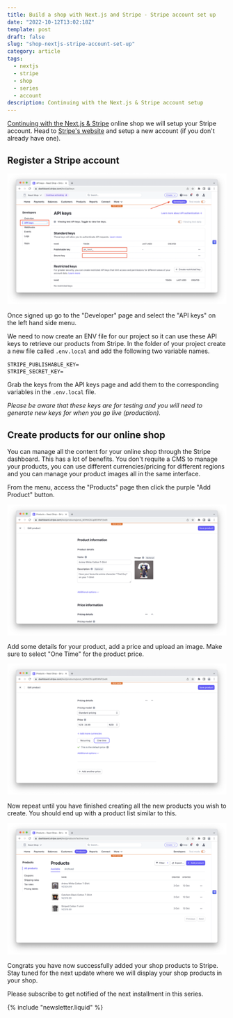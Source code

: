 ```yaml
---
title: Build a shop with Next.js and Stripe - Stripe account set up
date: "2022-10-12T13:02:18Z"
template: post
draft: false
slug: "shop-nextjs-stripe-account-set-up"
category: article
tags:
  - nextjs
  - stripe
  - shop
  - series
  - account
description: Continuing with the Next.js & Stripe account setup
---
```


[Continuing with the Next.js & Stripe](https://andrewford.co.nz/articles/shop-nextjs-stripe-introduction/) online shop we will setup your Stripe account. Head to [Stripe's website](https://dashboard.stripe.com/register) and setup a new account (if you don't already have one).

## Register a Stripe account

![Stripe Developers API keys page](stripe-api-page.png)

Once signed up go to the "Developer" page and select the "API keys" on the left hand side menu.

We need to now create an ENV file for our project so it can use these API keys to retrieve our products from Stripe. In the folder of your project create a new file called `.env.local` and add the following two variable names.

```
STRIPE_PUBLISHABLE_KEY=
STRIPE_SECRET_KEY=
```

Grab the keys from the API keys page and add them to the corresponding variables in the `.env.local` file.

_Please be aware that these keys are for testing and you will need to generate new keys for when you go live (production)._

## Create products for our online shop

You can manage all the content for your online shop through the Stripe dashboard. This has a lot of benefits. You don't requite a CMS to manage your products, you can use different currencies/pricing for different regions and you can manage your product images all in the same interface.

From the menu, access the "Products" page then click the purple "Add Product" button.

![Product information form](add-product-stripe.png)

Add some details for your product, add a price and upload an image. Make sure to select "One Time" for the product price.

![Product One Time price](product-one-time-price.png)

Now repeat until you have finished creating all the new products you wish to create. You should end up with a product list similar to this.

![List of products on Stripe](stripe-products-list.png)

Congrats you have now successfully added your shop products to Stripe. Stay tuned for the next update where we will display your shop products in your shop.

Please subscribe to get notified of the next installment in this series.

{% include "newsletter.liquid" %}
